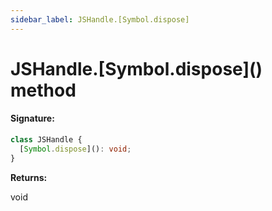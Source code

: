 ```yaml
---
sidebar_label: JSHandle.[Symbol.dispose]
---
```


# JSHandle.\[Symbol.dispose\]() method

#### Signature:

```typescript
class JSHandle {
  [Symbol.dispose](): void;
}
```

**Returns:**

void
